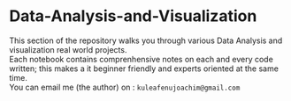 # Data-Analysis-and-Visualization
This section of the repository walks you through various Data Analysis and visualization real world projects.  
Each notebook contains comprenhensive notes on each and every code written; this makes a it beginner friendly and experts oriented at the same time.  
You can email me (the author) on : `kuleafenujoachim@gmail.com`
